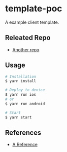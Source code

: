 # template-poc

<!-- description -->

A example client template.

## Releated Repo

<!-- where is your server repo -->

- [Another repo](https://github.com/)

## Usage

<!-- how to install or build your project -->

```bash
# Installation
$ yarn install

# Deploy to device
$ yarn run ios
# or
$ yarn run android

# Start
$ yarn start
```

## References

<!-- what is related your project -->

- [A Reference](https://nodejs.org/)
